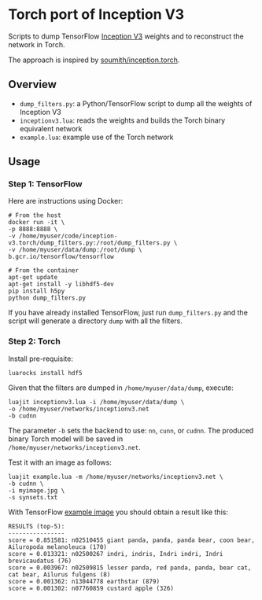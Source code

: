 # Torch port of Inception V3

Scripts to dump TensorFlow [Inception V3](https://tensorflow.org/tutorials/image_recognition/) weights and to reconstruct the
network in Torch.

The approach is inspired by [soumith/inception.torch](https://github.com/soumith/inception.torch).

## Overview

* `dump_filters.py`: a Python/TensorFlow script to dump all the weights of Inception V3
* `inceptionv3.lua`: reads the weights and builds the Torch binary equivalent network
* `example.lua`: example use of the Torch network

## Usage

### Step 1: TensorFlow

Here are instructions using Docker:

```
# From the host
docker run -it \
-p 8888:8888 \
-v /home/myuser/code/inception-v3.torch/dump_filters.py:/root/dump_filters.py \
-v /home/myuser/data/dump:/root/dump \
b.gcr.io/tensorflow/tensorflow

# From the container
apt-get update
apt-get install -y libhdf5-dev
pip install h5py
python dump_filters.py
```

If you have already installed TensorFlow, just run `dump_filters.py` and the
script will generate a directory `dump` with all the filters.

### Step 2: Torch

Install pre-requisite:

```
luarocks install hdf5
```

Given that the filters are dumped in `/home/myuser/data/dump`, execute:

```
luajit inceptionv3.lua -i /home/myuser/data/dump \
-o /home/myuser/networks/inceptionv3.net
-b cudnn
```

The parameter `-b` sets the backend to use: `nn`, `cunn`, or `cudnn`. The produced binary Torch model will
be saved in `/home/myuser/networks/inceptionv3.net`.

Test it with an image as follows:

```
luajit example.lua -m /home/myuser/networks/inceptionv3.net \
-b cudnn \
-i myimage.jpg \
-s synsets.txt
```

With TensorFlow [example image](https://www.tensorflow.org/versions/master/images/cropped_panda.jpg) you should obtain
a result like this:

```
RESULTS (top-5):
----------------
score = 0.851581: n02510455 giant panda, panda, panda bear, coon bear, Ailuropoda melanoleuca (170)
score = 0.013321: n02500267 indri, indris, Indri indri, Indri brevicaudatus (76)
score = 0.003967: n02509815 lesser panda, red panda, panda, bear cat, cat bear, Ailurus fulgens (8)
score = 0.001362: n13044778 earthstar (879)
score = 0.001302: n07760859 custard apple (326)
```
